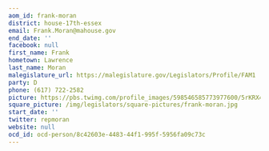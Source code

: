 ```yaml
---
aom_id: frank-moran
district: house-17th-essex
email: Frank.Moran@mahouse.gov
end_date: ''
facebook: null
first_name: Frank
hometown: Lawrence
last_name: Moran
malegislature_url: https://malegislature.gov/Legislators/Profile/FAM1
party: D
phone: (617) 722-2582
picture: https://pbs.twimg.com/profile_images/598546585773977600/5rKRX4H2_400x400.jpg
square_picture: /img/legislators/square-pictures/frank-moran.jpg
start_date: ''
twitter: repmoran
website: null
ocd_id: ocd-person/8c42603e-4483-44f1-995f-5956fa09c73c
---
```

